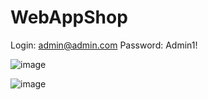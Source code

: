 # WebAppShop

Login: admin@admin.com
Password: Admin1!

![image](https://github.com/Flafster/WebAppShop/assets/95568941/689d7ad0-bcfc-4e8f-8a3f-de4191147cb5)


![image](https://github.com/Flafster/WebAppShop/assets/95568941/45586d7e-9ac3-422b-8d51-f05c11540dd9)


